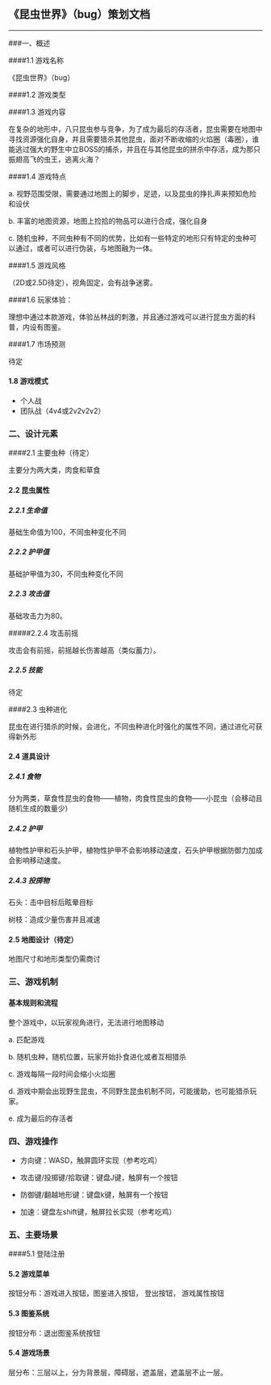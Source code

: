 ## 《昆虫世界》（bug）策划文档

---

###一、概述

####1.1 游戏名称

《昆虫世界》（bug）

####1.2 游戏类型

####1.3 游戏内容

在复杂的地形中，八只昆虫参与竞争，为了成为最后的存活者，昆虫需要在地图中寻找资源强化自身，并且需要猎杀其他昆虫，面对不断收缩的火焰圈（毒圈），谁能逃过强大的野生中立BOSS的捕杀，并且在与其他昆虫的拼杀中存活，成为那只振翅高飞的虫王，逃离火海？

####1.4 游戏特点

a. 视野范围受限，需要通过地图上的脚步，足迹，以及昆虫的挣扎声来预知危险和设伏

b. 丰富的地图资源，地图上捡拾的物品可以进行合成，强化自身

c. 随机虫种，不同虫种有不同的优势，比如有一些特定的地形只有特定的虫种可以通过，或者可以进行伪装，与地图融为一体。

####1.5 游戏风格

（2D或2.5D待定），视角固定，会有战争迷雾。

####1.6 玩家体验：

理想中通过本款游戏，体验丛林战的刺激，并且通过游戏可以进行昆虫方面的科普，内设有图鉴。

####1.7 市场预测

待定

#### 1.8 游戏模式

* 个人战
* 团队战（4v4或2v2v2v2）

### 二、设计元素

####2.1 主要虫种（待定）

主要分为两大类，肉食和草食

#### 2.2 昆虫属性

##### 2.2.1 生命值

基础生命值为100，不同虫种变化不同

##### 2.2.2 护甲值

基础护甲值为30，不同虫种变化不同

##### 2.2.3 攻击值

基础攻击力为80。

#####2.2.4 攻击前摇

攻击会有前摇，前摇越长伤害越高（类似蓄力）。

##### 2.2.5 技能

待定

####2.3 虫种进化

昆虫在进行猎杀的时候，会进化，不同虫种进化时强化的属性不同，通过进化可获得新外形

#### 2.4 道具设计

##### 2.4.1 食物

分为两类，草食性昆虫的食物——植物，肉食性昆虫的食物——小昆虫（会移动且随机生成的数量少）

##### 2.4.2 护甲

植物性护甲和石头护甲，植物性护甲不会影响移动速度，石头护甲根据防御力加成会影响移动速度。

##### 2.4.3 投掷物

石头：击中目标后眩晕目标

树枝：造成少量伤害并且减速

#### 2.5 地图设计（待定）

地图尺寸和地形类型仍需商讨

### 三、游戏机制

#### 基本规则和流程

整个游戏中，以玩家视角进行，无法进行地图移动

a. 匹配游戏

b. 随机虫种，随机位置，玩家开始扑食进化或者互相猎杀

c. 游戏每隔一段时间会缩小火焰圈

d. 游戏中期会出现野生昆虫，不同野生昆虫机制不同，可能援助，也可能猎杀玩家。

e. 成为最后的存活者

### 四、游戏操作

* 方向键：WASD，触屏圆环实现（参考吃鸡）


* 攻击键/投掷键/拾取键：键盘J键，触屏有一个按钮
* 防御键/翻越地形键：键盘k键，触屏有一个按钮
* 加速：键盘左shift键，触屏拉长实现（参考吃鸡）


### 五、主要场景

####5.1 登陆注册

#### 5.2 游戏菜单

按钮分布：游戏进入按钮，图鉴进入按钮， 登出按钮， 游戏属性按钮

#### 5.3 图鉴系统

按钮分布：退出图鉴系统按钮

#### 5.4 游戏场景

层分布：三层以上，分为背景层，障碍层，遮盖层，遮盖层不止一层。




